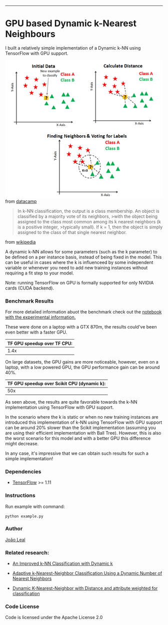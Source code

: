 ***

# GPU based Dynamic k-Nearest Neighbours

I built a relatively simple implementation of a Dynamic k-NN using TensorFlow with GPU support. 

![knn](https://raw.githubusercontent.com/artifabrian/dynamic-knn-gpu/master/knn.png)
from [datacamp](https://www.datacamp.com/community/tutorials/k-nearest-neighbor-classification-scikit-learn)

>In k-NN classification, the output is a class membership. An object is classified by a majority vote of its neighbors, >with the object being assigned to the class most common among its k nearest neighbors (k is a positive integer, >typically small). If k = 1, then the object is simply assigned to the class of that single nearest neighbor.

from [wikipedia](https://en.wikipedia.org/wiki/K-nearest_neighbors_algorithm)

A dynamic k-NN allows for some parameters (such as the k parameter) to be defined on a per instance basis, instead of being fixed in the model.
This can be useful in cases where the k is influenceed by some independent variable or whenever you need to add new training instances without requiring a fit step to your model.

Note: running TensorFlow on GPU is formally supported for only NVIDIA cards (CUDA backend).

### Benchmark Results

For more detailed information abuot the benchmark check out the [notebook with the experimental information.](https://github.com/artifabrian/dynamic-knn-gpu/blob/master/notebooks-exploration/dynamic-knn-experimental.ipynb)

These were done on a laptop with a GTX 870m, the results could've been even better with a faster GPU.

| TF GPU speedup over TF CPU: |
|-----------------------------|
| 1.4x  |


On large datasets, the GPU gains are more noticeable, however, even on a laptop, with a low powered GPU, the GPU performance gain can be around 40%.
   
| TF GPU speedup over Scikit CPU (dynamic k): |
|---------------------------------|
| 50x        |


As seen above, the results are quite favorable towards the k-NN implementation using TensorFlow with GPU support.

In the scenario where the k is static or when no new training instances are introduced this implementation of k-NN using TensorFlow with GPU support can be around 20% slower than the Scikit implementation (assuming you are using their efficient implementation with Ball Tree). However, this is also the worst scenario for this model and with a better GPU this difference might decrease.

In any case, it's impressive that we can obtain such results for such a simple implementation!

### Dependencies
* [TensorFlow](https://www.tensorflow.org/) >= 1.11

### Instructions

Run example with command:  
```
python example.py
```

### Author

[João Leal](http://www.joao-leal.com/)

### Related research:
- [An Improved k-NN Classification with Dynamic k](https://www.researchgate.net/publication/317595386_An_Improved_k-NN_Classification_with_Dynamic_k)

- [Adaptive k-Nearest-Neighbor Classification Using a Dynamic Number of Nearest Neighbors](https://link.springer.com/chapter/10.1007/978-3-540-75185-4_7)

- [Dynamic K-Nearest-Neighbor with Distance and attribute weighted for classification](https://ieeexplore.ieee.org/document/5559858?reload=true)


### Code License

Code is licensed under the Apache License 2.0  